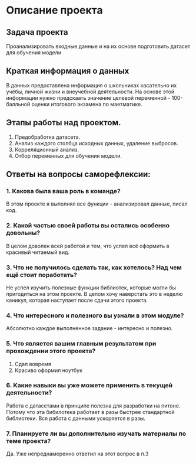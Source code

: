 # Описание проекта
## Задача проекта
Проанализировать входные данные и на их основе подготовить датасет для обучения модели

## Краткая информация о данных
В данных предоставлена информация о школьниках касательно их учёбы, личной жизни и внеучебной деятельности. На основе этой информации нужно предскаать значение целевой переменной - 100-балльной оценки итогового экзамена по маетматике.

## Этапы работы над проектом.
1. Предобработка датасета.
2. Анализ каждого столбца исходных данных, удаление выбросов.
3. Корреляционный анализ.
4. Отбор переменных для обучения модели.

## Ответы на вопросы саморефлексии:
### 1. Какова была ваша роль в команде?
В этом проекте я выполнял все функции - анализировал данные, писал код.

### 2. Какой частью своей работы вы остались особенно довольны?
В целом доволен всей работой и тем, что успел всё оформить в красивый читаемый вид.

### 3. Что не получилось сделать так, как хотелось? Над чем ещё стоит поработать?
Не успел изучить полезные функции библиотек, которые могли бы пригодиться на этом проекте. В целом хочу наверстать это в неделю каникул, которая наступает после сдачи этого проекта.

### 4. Что интересного и полезного вы узнали в этом модуле?
Абсолютно каждое выполненное задание - интересно и полезно.

### 5. Что является вашим главным результатом при прохождении этого проекта?
1. Сдал вовремя
2. Красиво оформил ноутбук

### 6. Какие навыки вы уже можете применить в текущей деятельности?
Работа с датасетами в принципе полезна для разработки на питоне. Потому что эта бибилотека работает в разы быстрее стандартной библиотеки. Вся работа с данными ускоряется в разы.

### 7. Планируете ли вы дополнительно изучать материалы по теме проекта?
Да. Уже непреднамеренно ответил на этот вопрос в п.3
